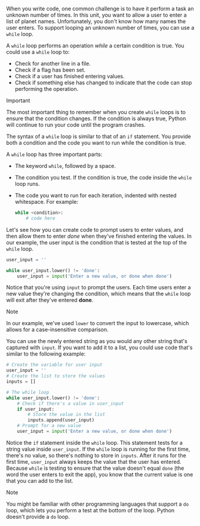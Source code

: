 When you write code, one common challenge is to have it perform a task an unknown number of times. In this unit, you want to allow a user to enter a list of planet names. Unfortunately, you don't know how many names the user enters. To support looping an unknown number of times, you can use a `while` loop.

A `while` loop performs an operation *while* a certain condition is true. You could use a `while` loop to:

- Check for another line in a file.
- Check if a flag has been set.
- Check if a user has finished entering values.
- Check if something else has changed to indicate that the code can stop performing the operation.

> [!IMPORTANT]
> The most important thing to remember when you create `while` loops is to ensure that the condition changes. If the condition is always true, Python will continue to run your code until the program crashes.

The syntax of a `while` loop is similar to that of an `if` statement. You provide both a condition and the code you want to run while the condition is true.

A `while` loop has three important parts:

- The keyword `while`, followed by a space.
- The condition you test. If the condition is true, the code inside the `while` loop runs.
- The code you want to run for each iteration, indented with nested whitespace. For example:

    ```python
    while <condition>:
        # code here
    ```

Let's see how you can create code to prompt users to enter values, and then allow them to enter *done* when they've finished entering the values. In our example, the user input is the condition that is tested at the top of the `while` loop.

```python
user_input = ''

while user_input.lower() != 'done':
    user_input = input('Enter a new value, or done when done')
```

Notice that you're using `input` to prompt the users. Each time users enter a new value they're changing the condition, which means that the `while` loop will exit after they've entered **done**.

> [!NOTE]
> In our example, we've used `lower` to convert the input to lowercase, which allows for a case-insensitive comparison.

You can use the newly entered string as you would any other string that's captured with `input`. If you want to add it to a list, you could use code that's similar to the following example:

```python
# Create the variable for user input
user_input = ''
# Create the list to store the values
inputs = []

# The while loop
while user_input.lower() != 'done':
    # Check if there's a value in user_input
    if user_input:
        # Store the value in the list
        inputs.append(user_input)
    # Prompt for a new value
    user_input = input('Enter a new value, or done when done')
```

Notice the `if` statement inside the `while` loop. This statement tests for a string value inside `user_input`. If the `while` loop is running for the first time, there's no value, so there's nothing to store in `inputs`. After it runs for the first time, `user_input` always keeps the value that the user has entered. Because `while` is testing to ensure that the value doesn't equal `done` (the word the user enters to exit the app), you know that the current value is one that you can add to the list.

> [!NOTE]
> You might be familiar with other programming languages that support a `do` loop, which lets you perform a test at the bottom of the loop. Python doesn't provide a `do` loop.
